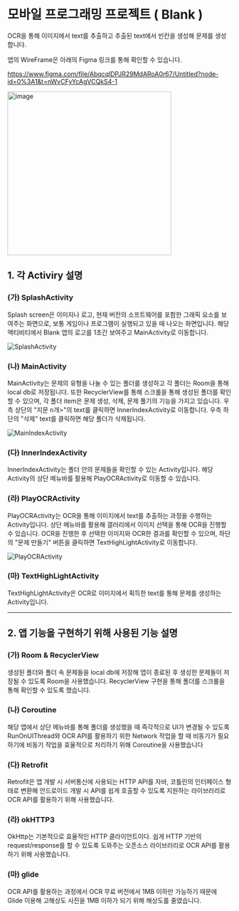 # 모바일 프로그래밍 프로젝트 ( Blank )

OCR을 통해 이미지에서 text를 추출하고 추출된 text에서 빈칸을 생성해 문제를 생성합니다.

앱의 WireFrame은 아래의 Figma 링크를 통해 확인할 수 있습니다.

https://www.figma.com/file/AbqcqlDPJR29MdARoA0r67/Untitled?node-id=0%3A1&t=nWvCFyYcAgVCQkS4-1

<img width="368" alt="image" src="https://github.com/chlwnsxo00/fill-in-blank/assets/31373739/51f52fd7-474a-4489-b0b4-8b04b4b37993">

## 1. 각 Activiry 설명

### (가) SplashActivity 
Splash screen은 이미지나 로고, 현재 버전의 소프트웨어를 포함한 그래픽 요소를 보여주는 화면으로, 보통 게임이나 프로그램이 실행되고 있을 때 나오는 화면입니다.
해당 액티비티에서 Blank 앱의 로고를 1초간 보여주고 MainActivity로 이동합니다.

![SplashActivity](https://github.com/chlwnsxo00/fill-in-blank/assets/31373739/25616d2e-ab08-405b-ba6b-1cbacdcd6405)

### (나) MainActivity
MainActivity는 문제의 유형을 나눌 수 있는 폴더를 생성하고 각 폴더는 Room을 통해 local db로 저장됩니다. 또한 RecyclerView를 통해 스크롤을 통해 생성된 폴더를 확인할 수 있으며, 각 폴더 item은 문제 생성, 삭제, 문제 풀기의 기능을 가지고 있습니다. 우측 상단의 "지문 n개>"의 text를 클릭하면 InnerIndexActivity로 이동합니다. 우측 하단의 "삭제" text를 클릭하면 해당 폴더가 삭제됩니다.

![MainIndexActivity](https://github.com/chlwnsxo00/fill-in-blank/assets/31373739/8f320208-e21b-48a8-b47f-34da7db8d2f4)


### (다) InnerIndexActivity
InnerIndexActivity는 폴더 안의 문제들을 확인할 수 있는 Activity입니다. 해당 Activity의 상단 메뉴바를 활용해 PlayOCRActivity로 이동할 수 있습니다.

### (라) PlayOCRActivity
PlayOCRActivity는 OCR을 통해 이미지에서 text를 추출하는 과정을 수행하는 Activity입니다. 상단 메뉴바를 활용해 갤러리에서 이미지 선택을 통해 OCR을 진행할 수 있습니다. OCR을 진행한 후 선택한 이미지와 OCR한 결과를 확인할 수 있으며, 하단의 "문제 만들기" 버튼을 클릭하면 TextHighLightActivity로 이동합니다.

![PlayOCRActivity](https://github.com/chlwnsxo00/fill-in-blank/assets/31373739/73bdd815-6e78-4b5b-95d7-0e9e1957ba31)

### (마) TextHighLightActivity
TextHighLightActivity은 OCR로 이미지에서 획득한 text를 통해 문제를 생성하는 Activity입니다.

---

## 2. 앱 기능을 구현하기 위해 사용된 기능 설명

### (가) Room & RecyclerView
생성된 폴더와 폴더 속 문제들을 local db에 저장해 앱이 종료된 후 생성한 문제들이 저장될 수 있도록 Room을 사용했습니다. RecyclerView 구현을 통해 폴더를 스크롤을 통해 확인할 수 있도록 했습니다.

### (나) Coroutine
해당 앱에서 상단 메뉴바를 통해 폴더를 생성했을 때 즉각적으로 UI가 변경될 수 있도록 RunOnUIThread와 OCR API를 활용하기 위한 Network 작업을 할 때 비동기가 필요하기에 비동기 작업을 효율적으로 처리하기 위해 Coroutine을 사용했습니다

### (다) Retrofit
Retrofit은 앱 개발 시 서버통신에 사용되는 HTTP API를 자바, 코틀린의 인터페이스 형태로 변환해 안드로이드 개발 시 API를 쉽게 호출할 수 있도록 지원하는 라이브러리로 OCR API를 활용하기 위해 사용했습니다.

### (라) okHTTP3
OkHttp는 기본적으로 효율적인 HTTP 클라이언트이다. 쉽게 HTTP 기반의 request/response를 할 수 있도록 도와주는 오픈소스 라이브러리로 OCR API를 활용하기 위해 사용했습니다.

### (마) glide
OCR API를 활용하는 과정에서 OCR 무료 버전에서 1MB 이하만 가능하기 때문에 Glide 이용해 고해상도 사진을 1MB 이하가 되기 위해 해상도를 줄였습니다.


